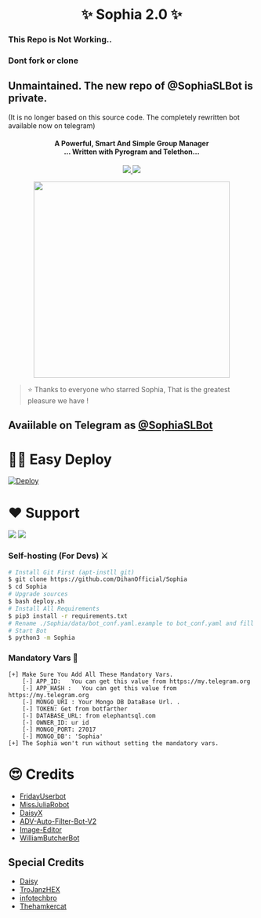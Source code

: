 <h1 align="center"><b>✨️ Sophia 2.0 ✨️</b></h1>

### This Repo is Not Working..
### Dont fork or clone

## Unmaintained. The new repo of @SophiaSLBot is private. 
(It is no longer based on this source code. The completely rewritten bot available now on telegram)

<h4 align="center">A Powerful, Smart And Simple Group Manager <br> ... Written with  Pyrogram and Telethon...</h4>
<p align='center'>
  <a href="https://www.python.org/" alt="made-with-python"> <img src="https://img.shields.io/badge/Made%20with-Python-1f425f.svg?style=flat-square&logo=python&color=blue" /> </a>
  <a href="https://github.com/dihanofficial/sophia/graphs/commit-activity" alt="Maintenance"> <img src="https://img.shields.io/badge/Maintained%3F-yes-green.svg?style=flat-square" /> </a>
</p>

<p align="center"><a href="https://t.me/Dihan_Official"><img src="https://telegra.ph/file/2767f9592cb8e7d462dd0.png" width="400"></a></p>
<p align="center">
    
> ⭐️ Thanks to everyone who starred Sophia, That is the greatest pleasure we have !


## Avaiilable on Telegram as [@SophiaSLBot](https://t.me/sophiaslbot)



# 🏃‍♂️ Easy Deploy 
[![Deploy](https://www.herokucdn.com/deploy/button.svg)](https://heroku.com/deploy?template=https://github.com/dihanofficial/Sophia.git)



# ❤️ Support
<a href="https://t.me/Dihan_Official"><img src="https://img.shields.io/badge/Join-Telegram%20Channel-red.svg?logo=Telegram"></a>
<a href="https://t.me/DihanOfficial"><img src="https://img.shields.io/badge/Join-Telegram%20Group-blue.svg?logo=telegram"></a>

### Self-hosting (For Devs) ⚔
```sh
# Install Git First (apt-instll git)
$ git clone https://github.com/DihanOfficial/Sophia
$ cd Sophia
# Upgrade sources
$ bash deploy.sh
# Install All Requirements 
$ pip3 install -r requirements.txt
# Rename ./Sophia/data/bot_conf.yaml.example to bot_conf.yaml and fill
# Start Bot 
$ python3 -m Sophia
```

### Mandatory Vars 📒
```
[+] Make Sure You Add All These Mandatory Vars. 
    [-] APP_ID:   You can get this value from https://my.telegram.org
    [-] APP_HASH :   You can get this value from https://my.telegram.org
    [-] MONGO_URI : Your Mongo DB DataBase Url. .
    [-] TOKEN: Get from botfarther
    [-] DATABASE_URL: from elephantsql.com
    [-] OWNER_ID: ur id
    [-] MONGO_PORT: 27017
    [-] MONGO_DB': 'Sophia'
[+] The Sophia won't run without setting the mandatory vars.
```

# 😍 Credits

 - [FridayUserbot](https://github.com/DevsExpo/FridayUserbot)
 - [MissJuliaRobot](https://github.com/MissJuliaRobot/MissJuliaRobot)
 - [DaisyX](https://github.com/teamdaisyx/daisy-x)
 - [ADV-Auto-Filter-Bot-V2](https://github.com/AlbertEinsteinTG/Adv-Auto-Filter-Bot-V2)
 - [Image-Editor](https://github.com/TroJanzHEX/Image-Editor/)
 - [WilliamButcherBot](https://github.com/thehamkercat/WilliamButcherBot)


## Special Credits

- [Daisy](https://github.com/teamdaisyx/daisy-Old)
- [TroJanzHEX](https://github.com/TroJanzHEX)
- [infotechbro](https://github.com/infotechbro/)
- [Thehamkercat](https://github.com/thehamkercat)






